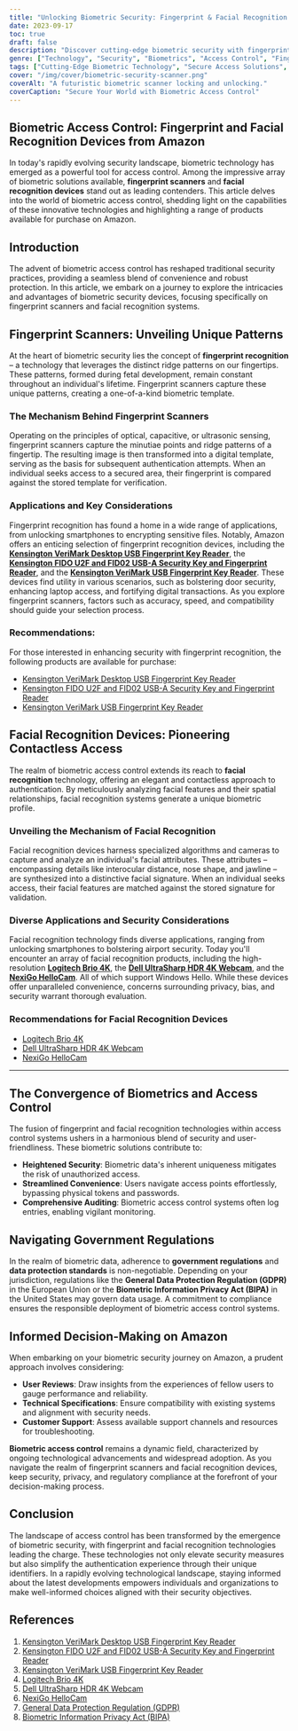 ```yaml
---
title: "Unlocking Biometric Security: Fingerprint & Facial Recognition Devices"
date: 2023-09-17
toc: true
draft: false
description: "Discover cutting-edge biometric security with fingerprint and facial recognition devices available on Amazon, ensuring robust access control and peace of mind."
genre: ["Technology", "Security", "Biometrics", "Access Control", "Fingerprint Scanners", "Facial Recognition", "Amazon Products", "Digital Security", "Innovation", "Privacy"]
tags: ["Cutting-Edge Biometric Technology", "Secure Access Solutions", "Advanced Facial Recognition", "Enhanced Privacy Measures", "Innovative Amazon Products", "Efficient Access Control", "Biometric Security", "Fingerprint Scanners", "Facial Recognition", "Access Control", "Amazon Products", "Technology", "Digital Security", "Innovation", "Privacy", "User Authentication"]
cover: "/img/cover/biometric-security-scanner.png"
coverAlt: "A futuristic biometric scanner locking and unlocking."
coverCaption: "Secure Your World with Biometric Access Control"
---
```


## Biometric Access Control: Fingerprint and Facial Recognition Devices from Amazon

In today's rapidly evolving security landscape, biometric technology has emerged as a powerful tool for access control. Among the impressive array of biometric solutions available, **fingerprint scanners** and **facial recognition devices** stand out as leading contenders. This article delves into the world of biometric access control, shedding light on the capabilities of these innovative technologies and highlighting a range of products available for purchase on Amazon.

## Introduction

The advent of biometric access control has reshaped traditional security practices, providing a seamless blend of convenience and robust protection. In this article, we embark on a journey to explore the intricacies and advantages of biometric security devices, focusing specifically on fingerprint scanners and facial recognition systems.

## Fingerprint Scanners: Unveiling Unique Patterns

At the heart of biometric security lies the concept of **fingerprint recognition** – a technology that leverages the distinct ridge patterns on our fingertips. These patterns, formed during fetal development, remain constant throughout an individual's lifetime. Fingerprint scanners capture these unique patterns, creating a one-of-a-kind biometric template.

### The Mechanism Behind Fingerprint Scanners

Operating on the principles of optical, capacitive, or ultrasonic sensing, fingerprint scanners capture the minutiae points and ridge patterns of a fingertip. The resulting image is then transformed into a digital template, serving as the basis for subsequent authentication attempts. When an individual seeks access to a secured area, their fingerprint is compared against the stored template for verification.

### Applications and Key Considerations

Fingerprint recognition has found a home in a wide range of applications, from unlocking smartphones to encrypting sensitive files. Notably, Amazon offers an enticing selection of fingerprint recognition devices, including the [**Kensington VeriMark Desktop USB Fingerprint Key Reader**](https://amzn.to/3qeqTGC), the [**Kensington FIDO U2F and FID02 USB-A Security Key and Fingerprint Reader**](https://amzn.to/3OiuYl6), and the [**Kensington VeriMark USB Fingerprint Key Reader**](https://amzn.to/43RU542). These devices find utility in various scenarios, such as bolstering door security, enhancing laptop access, and fortifying digital transactions. As you explore fingerprint scanners, factors such as accuracy, speed, and compatibility should guide your selection process.

### Recommendations:

For those interested in enhancing security with fingerprint recognition, the following products are available for purchase:

- [Kensington VeriMark Desktop USB Fingerprint Key Reader](https://amzn.to/3qeqTGC)
- [Kensington FIDO U2F and FID02 USB-A Security Key and Fingerprint Reader](https://amzn.to/3OiuYl6)
- [Kensington VeriMark USB Fingerprint Key Reader](https://amzn.to/43RU542)

## Facial Recognition Devices: Pioneering Contactless Access

The realm of biometric access control extends its reach to **facial recognition** technology, offering an elegant and contactless approach to authentication. By meticulously analyzing facial features and their spatial relationships, facial recognition systems generate a unique biometric profile.

### Unveiling the Mechanism of Facial Recognition

Facial recognition devices harness specialized algorithms and cameras to capture and analyze an individual's facial attributes. These attributes – encompassing details like interocular distance, nose shape, and jawline – are synthesized into a distinctive facial signature. When an individual seeks access, their facial features are matched against the stored signature for validation.

### Diverse Applications and Security Considerations

Facial recognition technology finds diverse applications, ranging from unlocking smartphones to bolstering airport security. Today you'll encounter an array of facial recognition products, including the high-resolution [**Logitech Brio 4K**](https://amzn.to/3KoRXtA), the [**Dell UltraSharp HDR 4K Webcam**](https://amzn.to/3YqeqfO), and the [**NexiGo HelloCam**](https://amzn.to/43VEQHj). All of which support Windows Hello. While these devices offer unparalleled convenience, concerns surrounding privacy, bias, and security warrant thorough evaluation.

### Recommendations for Facial Recognition Devices

- [Logitech Brio 4K](https://amzn.to/3KoRXtA)
- [Dell UltraSharp HDR 4K Webcam](https://amzn.to/3YqeqfO)
- [NexiGo HelloCam](https://amzn.to/43VEQHj)

______

## The Convergence of Biometrics and Access Control

The fusion of fingerprint and facial recognition technologies within access control systems ushers in a harmonious blend of security and user-friendliness. These biometric solutions contribute to:

- **Heightened Security**: Biometric data's inherent uniqueness mitigates the risk of unauthorized access.
- **Streamlined Convenience**: Users navigate access points effortlessly, bypassing physical tokens and passwords.
- **Comprehensive Auditing**: Biometric access control systems often log entries, enabling vigilant monitoring.

## Navigating Government Regulations

In the realm of biometric data, adherence to **government regulations** and **data protection standards** is non-negotiable. Depending on your jurisdiction, regulations like the **General Data Protection Regulation (GDPR)** in the European Union or the **Biometric Information Privacy Act (BIPA)** in the United States may govern data usage. A commitment to compliance ensures the responsible deployment of biometric access control systems.

## Informed Decision-Making on Amazon

When embarking on your biometric security journey on Amazon, a prudent approach involves considering:

- **User Reviews**: Draw insights from the experiences of fellow users to gauge performance and reliability.
- **Technical Specifications**: Ensure compatibility with existing systems and alignment with security needs.
- **Customer Support**: Assess available support channels and resources for troubleshooting.

**Biometric access control** remains a dynamic field, characterized by ongoing technological advancements and widespread adoption. As you navigate the realm of fingerprint scanners and facial recognition devices, keep security, privacy, and regulatory compliance at the forefront of your decision-making process.

## Conclusion

The landscape of access control has been transformed by the emergence of biometric security, with fingerprint and facial recognition technologies leading the charge. These technologies not only elevate security measures but also simplify the authentication experience through their unique identifiers. In a rapidly evolving technological landscape, staying informed about the latest developments empowers individuals and organizations to make well-informed choices aligned with their security objectives.

## References

1. [Kensington VeriMark Desktop USB Fingerprint Key Reader](https://amzn.to/3qeqTGC)
2. [Kensington FIDO U2F and FID02 USB-A Security Key and Fingerprint Reader](https://amzn.to/3OiuYl6)
3. [Kensington VeriMark USB Fingerprint Key Reader](https://amzn.to/43RU542)
4. [Logitech Brio 4K](https://amzn.to/3KoRXtA)
5. [Dell UltraSharp HDR 4K Webcam](https://amzn.to/3YqeqfO)
6. [NexiGo HelloCam](https://amzn.to/43VEQHj)
7. [General Data Protection Regulation (GDPR)](https://eur-lex.europa.eu/eli/reg/2016/679/oj)
8. [Biometric Information Privacy Act (BIPA)](https://www.ilga.gov/legislation/ilcs/ilcs3.asp?ActID=3004&ChapterID=57)
